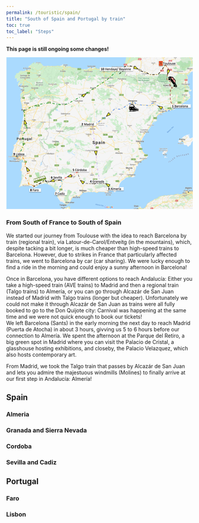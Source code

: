 ```yaml
---
permalink: /touristic/spain/
title: "South of Spain and Portugal by train"
toc: true
toc_label: "Steps"
---
```


**This page is still ongoing some changes!**


<img src="/assets/images/train_trip.png" alt="Train trip"> 

### From South of France to South of Spain
We started our journey from Toulouse with the idea to reach Barcelona by train (regional train), via Latour-de-Carol/Entveitg (in the mountains), which, despite tacking a bit longer, is much cheaper than high-speed trains to Barcelona. However, due to strikes in France that particularly affected trains, we went to Barcelona by car (car sharing). We were lucky enough to find a ride in the morning and could enjoy a sunny afternoon in Barcelona!

Once in Barcelona, you have different options to reach Andalucía: Either you take a high-speed train (AVE trains) to Madrid and then a regional train (Talgo trains) to Almería, or you can go through Alcazár de San Juan instead of Madrid with Talgo trains (longer but cheaper). Unfortunately we could not make it through Alcazár de San Juan as trains were all fully booked to go to the Don Quijote city: Carnival was happening at the same time and we were not quick enough to book our tickets! <br>
We left Barcelona (Sants) in the early morning the next day to reach Madrid (Puerta de Atocha) in about 3 hours, givving us 5 to 6 hours before our connection to Almería. We spent the afternoon at the Parque del Retiro, a big green spot in Madrid where you can visit the Palacio de Cristal, a glasshouse hosting exhibitions, and closeby, the Palacio Velazquez, which also hosts contemporary art.

From Madrid, we took the Talgo train that passes by Alcazár de San Juan and lets you admire the majestuous windmills (Molines) to finally arrive at our first step in Andalucía: Almería!

## Spain
### Almeria
### Granada and Sierra Nevada
### Cordoba
### Sevilla and Cadiz

## Portugal
### Faro
### Lisbon
